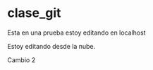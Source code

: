 # clase_git


Esta en una prueba estoy editando en localhost

Estoy editando desde la nube.

Cambio 2
